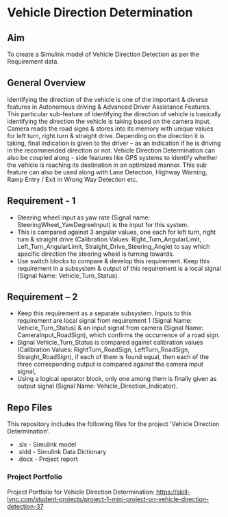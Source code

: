 # Vehicle Direction Determination

## Aim ##
To create a Simulink model of Vehicle Direction Detection as per the Requirement data.

## General Overview ##
Identifying the direction of the vehicle is one of the important & diverse features in Autonomous driving & Advanced Driver Assistance Features. This particular sub-feature of identifying the direction of vehicle is basically identifying the direction the vehicle is taking based on the camera input.
Camera reads the road signs & stores into its memory with unique values for left turn, right turn & straight drive. Depending on the direction it is taking, final indication is given to the driver – as an indication if he is driving in the recommended direction or not.
Vehicle Direction Determination can also be coupled along - side features like GPS systems to identify whether the vehicle is reaching its destination in an optimized manner. This sub feature can also be used along with Lane Detection, Highway Warning, Ramp Entry / Exit in Wrong Way Detection etc.

## Requirement - 1 ##
* Steering wheel input as yaw rate (Signal name: SteeringWheel_YawDegreeInput) is the input for this system.
* This is compared against 3 angular values, one each for left turn, right turn & straight drive (Calibration Values: Right_Turn_AngularLimit, Left_Turn_AngularLimit, Straight_Drive_Steering_Angle) to say which specific direction the steering wheel is turning towards.
* Use switch blocks to compare & develop this requirement. Keep this requirement in a subsystem & output of this requirement is a local signal (Signal Name: Vehicle_Turn_Status).

## Requirement – 2 ##
* Keep this requirement as a separate subsystem. Inputs to this requirement are local signal from requirement 1 (Signal Name: Vehicle_Turn_Status) & an input signal from camera (Signal Name: CameraInput_RoadSign), which confirms the occurrence of a road sign.
* Signal Vehicle_Turn_Status is compared against calibration values (Calibration Values: RightTurn_RoadSign, LeftTurn_RoadSign, Straight_RoadSign), if each of them is found equal, then each of the three corresponding output is compared against the camera input signal,
* Using a logical operator block, only one among them is finally given as output signal (Signal Name: Vehicle_Direction_Indicator).

## Repo Files ##
This repository includes the following files for the project 'Vehicle Direction Determination'.
* .slx 	- Simulink model
* .sldd - Simulink Data Dictionary
* .docx - Project report

### Project Portfolio ###
Project Portfolio for Vehicle Direction Determination: https://skill-lync.com/student-projects/project-1-mini-project-on-vehicle-direction-detection-37 